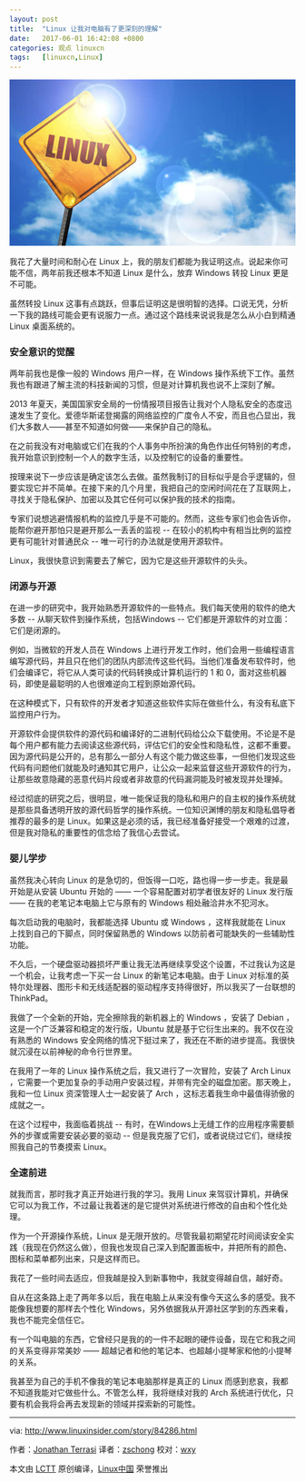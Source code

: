```yaml
---
layout: post
title:	"Linux 让我对电脑有了更深刻的理解"
date:	2017-06-01 16:42:08 +0800 
categories:	观点 linuxcn 
tags:	[linuxcn,Linux]
---
```



![投身-Linux](/Asserts/Images/album/201706/01/164210x4rstsss9zmss0s3.jpg)


我花了大量时间和耐心在 Linux 上，我的朋友们都能为我证明这点。说起来你可能不信，两年前我还根本不知道 Linux 是什么，放弃 Windows 转投 Linux 更是不可能。


虽然转投 Linux 这事有点跳跃，但事后证明这是很明智的选择。口说无凭，分析一下我的路线可能会更有说服力一点。通过这个路线来说说我是怎么从小白到精通 Linux 桌面系统的。


### 安全意识的觉醒


两年前我也是像一般的 Windows 用户一样，在 Windows 操作系统下工作。虽然我也有跟进了解主流的科技新闻的习惯，但是对计算机我也说不上深刻了解。


2013 年夏天，美国国家安全局的一份情报项目报告让我对个人隐私安全的态度迅速发生了变化。爱德华斯诺登揭露的网络监控的广度令人不安，而且也凸显出，我们大多数人——甚至不知道如何做——来保护自己的隐私。


在之前我没有对电脑或它们在我的个人事务中所扮演的角色作出任何特别的考虑，我开始意识到控制一个人的数字生活，以及控制它的设备的重要性。


按理来说下一步应该是确定该怎么去做。虽然我制订的目标似乎是合乎逻辑的，但要实现它并不简单。在接下来的几个月里，我把自己的空闲时间花在了互联网上，寻找关于隐私保护、加密以及其它任何可以保护我的技术的指南。


专家们说想逃避情报机构的监控几乎是不可能的。然而，这些专家们也会告诉你，能帮你避开那怕只是避开那么一丢丢的监视 -- 在较小的机构中有相当比例的监控更有可能针对普通民众 -- 唯一可行的办法就是使用开源软件。


Linux，我很快意识到需要去了解它，因为它是这些开源软件的头头。


### 闭源与开源


在进一步的研究中，我开始熟悉开源软件的一些特点。我们每天使用的软件的绝大多数 -- 从聊天软件到操作系统，包括Windows -- 它们都是开源软件的对立面：它们是闭源的。


例如，当微软的开发人员在 Windows 上进行开发工作时，他们会用一些编程语言编写源代码，并且只在他们的团队内部流传这些代码。当他们准备发布软件时，他们会编译它，将它从人类可读的代码转换成计算机运行的 1 和 0，面对这些机器码，即使是最聪明的人也很难逆向工程到原始源代码。


在这种模式下，只有软件的开发者才知道这些软件实际在做些什么，有没有私底下监控用户行为。


开源软件会提供软件的源代码和编译好的二进制代码给公众下载使用。不论是不是每个用户都有能力去阅读这些源代码，评估它们的安全性和隐私性，这都不重要。因为源代码是公开的，总有那么一部分人有这个能力做这些事，一但他们发现这些代码有问题他们就能及时通知其它用户，让公众一起来监督这些开源软件的行为，让那些故意隐藏的恶意代码片段或者非故意的代码漏洞能及时被发现并处理掉。


经过彻底的研究之后，很明显，唯一能保证我的隐私和用户的自主权的操作系统就是那些具备透明开放的源代码哲学的操作系统。一位知识渊博的朋友和隐私倡导者推荐的最多的是 Linux。如果这是必须的话，我已经准备好接受一个艰难的过渡，但是我对隐私的重要性的信念给了我信心去尝试。


### 婴儿学步


虽然我决心转向 Linux 的是急切的，但饭得一口吃，路也得一步一步走。我是最开始是从安装 Ubuntu 开始的 —— 一个容易配置对初学者很友好的 Linux 发行版 —— 在我的老笔记本电脑上它与原有的 Windows 相处融洽井水不犯河水。


每次启动我的电脑时，我都能选择 Ubuntu 或 Windows ，这样我就能在 Linux 上找到自己的下脚点，同时保留熟悉的 Windows 以防前者可能缺失的一些辅助性功能。


不久后，一个硬盘驱动器损坏严重让我无法再继续享受这个设置，不过我认为这是一个机会，让我考虑一下买一台 Linux 的新笔记本电脑。由于 Linux 对标准的英特尔处理器、图形卡和无线适配器的驱动程序支持得很好，所以我买了一台联想的 ThinkPad。


我做了一个全新的开始，完全擦除我的新机器上的 Windows ，安装了 Debian ，这是一个广泛兼容和稳定的发行版，Ubuntu 就是基于它衍生出来的。我不仅在没有熟悉的 Windows 安全网络的情况下挺过来了，我还在不断的进步提高。我很快就沉浸在以前神秘的命令行世界里。


在我用了一年的 Linux 操作系统之后，我又进行了一次冒险，安装了 Arch Linux ，它需要一个更加复杂的手动用户安装过程，并带有完全的磁盘加密。那天晚上，我和一位 Linux 资深管理人士一起安装了 Arch ，这标志着我生命中最值得骄傲的成就之一。


在这个过程中，我面临着挑战 -- 有时，在Windows上无缝工作的应用程序需要额外的步骤或需要安装必要的驱动 -- 但是我克服了它们，或者说绕过它们，继续按照我自己的节奏摸索 Linux。


### 全速前进


就我而言，那时我才真正开始进行我的学习。我用 Linux 来驾驭计算机，并确保它可以为我工作，不过最让我着迷的是它提供对系统进行修改的自由和个性化处理。


作为一个开源操作系统，Linux 是无限开放的。尽管我最初期望花时间阅读安全实践（我现在仍然这么做），但我也发现自己深入到配置面板中，并把所有的颜色、图标和菜单都列出来，只是这样而已。


我花了一些时间去适应，但我越是投入到新事物中，我就变得越自信，越好奇。


自从在这条路上走了两年多以后，我在电脑上从来没有像今天这么多的感受。我不能像我想要的那样去个性化 Windows，另外依据我从开源社区学到的东西来看，我也不能完全信任它。


有一个叫电脑的东西，它曾经只是我的的一件不起眼的硬件设备，现在它和我之间的关系变得非常美妙 —— 超越记者和他的笔记本、也超越小提琴家和他的小提琴的关系。


我甚至为自己的手机不像我的笔记本电脑那样是真正的 Linux 而感到悲哀，我都不知道我能对它做些什么。不管怎么样，我将继续对我的 Arch 系统进行优化，只要有机会我将会再去发现新的领域并探索新的可能性。




---


via: <http://www.linuxinsider.com/story/84286.html>


作者：[Jonathan Terrasi](http://www.linkedin.com/company/ect-news-network) 译者：[zschong](https://github.com/zschong) 校对：[wxy](https://github.com/wxy)


本文由 [LCTT](https://github.com/LCTT/TranslateProject) 原创编译，[Linux中国](https://linux.cn/) 荣誉推出
